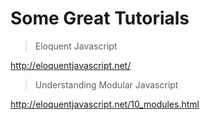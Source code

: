 # Some Great Tutorials

> Eloquent Javascript

http://eloquentjavascript.net/


> Understanding Modular Javascript

http://eloquentjavascript.net/10_modules.html



